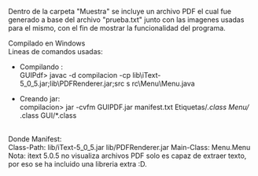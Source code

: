 Dentro de la carpeta "Muestra" se incluye un archivo PDF el cual fue generado
a base del archivo "prueba.txt" junto con las imagenes usadas para el mismo, con el fin
de mostrar la funcionalidad del programa.

Compilado en Windows
<br>
Lineas de comandos usadas:<br>

- Compilando :<br>
GUIPdf> javac -d compilacion -cp lib\iText-5_0_5.jar;lib\PDFRenderer.jar;src s
rc\Menu\Menu.java

- Creando jar:<br>
compilacion> jar -cvfm GUIPDF.jar manifest.txt Etiquetas/*.class Menu/*
.class GUI/*.class
<br>
Donde Manifest:<br>
Class-Path: lib/iText-5_0_5.jar lib/PDFRenderer.jar
Main-Class: Menu.Menu
<br>
<color.red>Nota: itext 5.0.5 no visualiza archivos PDF solo es capaz de extraer texto, por eso se ha incluido una libreria extra :D.
